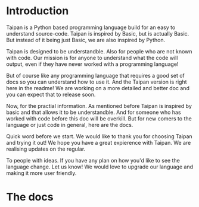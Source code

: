 # Introduction
Taipan is a Python based programming language build for an easy to understand source-code. Taipan is inspired by Basic, but is actually Basic. But instead of it being just Basic, we are also inspired by Python. 

Taipan is designed to be understandble. Also for people who are not known with code. Our mission is for anyone to understand what the code will output, even if they have never worked with a programming language!

But of course like any programming language that requires a good set of docs so you can understand how to use it. And the Taipan version is right here in the readme! We are working on a more detailed and better doc and you can expect that to release soon. 

Now, for the practial information. As mentioned before Taipan is inspired by basic and that allows it to be understandble. And for someone who has worked with code before this doc will be overkill. But for new comers to the language or just code in general, here are the docs.

Quick word before we start. We would like to thank you for choosing Taipan and trying it out! We hope you have a great expierence with Taipan. We are realising updates on the regular. 

To people with ideas. If you have any plan on how you'd like to see the language change. Let us know! We would love to upgrade our language and making it more user friendly.

# The docs




